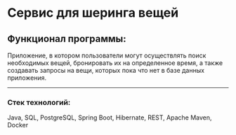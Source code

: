 # Сервис для шеринга вещей

## Функционал программы:
Приложение, в котором пользователи могут
осуществлять поиск необходимых вещей, бронировать их на определенное время, а также
создавать запросы на вещи, которых пока что нет в базе данных приложения. 

--------
### Стек технологий:
Java, SQL, PostgreSQL, Spring Boot, Hibernate, REST, Apache Maven, Docker
